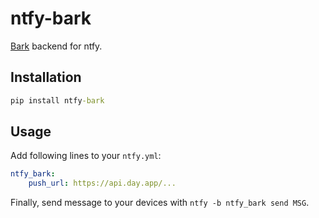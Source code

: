 # ntfy-bark

[Bark](https://github.com/Finb/bark) backend for ntfy.

## Installation

``` cmd
pip install ntfy-bark
```

## Usage

Add following lines to your `ntfy.yml`:

``` yaml
ntfy_bark:
    push_url: https://api.day.app/...
```

Finally, send message to your devices with `ntfy -b ntfy_bark send MSG`.
